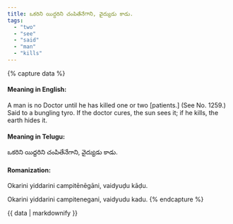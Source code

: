 ```yaml
---
title: ఒకరిని యిద్దరిని చంపితేనేగాని, వైద్యుడు కాడు.
tags:
  - "two"
  - "see"
  - "said"
  - "man"
  - "kills"
---
```


{% capture data %}
#### Meaning in English:
A man is no Doctor until he has killed one or two [patients.]
(See No. 1259.)
Said to a bungling tyro.
If the doctor cures, the sun sees it; if he kills, the earth hides it.

#### Meaning in Telugu:
ఒకరిని యిద్దరిని చంపితేనేగాని, వైద్యుడు కాడు.

#### Romanization:
Okarini yiddarini campitēnēgāni, vaidyuḍu kāḍu.

Okarini yiddarini campitenegani, vaidyudu kadu.
{% endcapture %}

{{ data | markdownify }}

